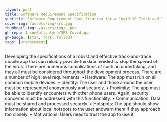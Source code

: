 ```yaml
---
layout: post
title: Software Requirement Specification
subtitle: Software Requirement Specification for a Covid-19 Track and Trace App.
cover-img: /assets/img/srs.jpg
thumbnail-img: /assets/img/L.png
gh-repo: JasonBallantyne/SRS-Covid-App
gh-badge: [star, fork, follow]
tags: [srsdocument]
---
```


Developing the specifications of a robust and effective track-and-trace mobile app that can reliably provide the data needed to stop the spread of the virus. 
There are numerous complications of such an undertaking, and they all must be considered throughout the development process.
There are a number of high level requirements:
• Hardware: The app must run on all common mobile devices.
• Identity: The user and those around the user must be represented anonymously
and securely.
• Proximity: The app must be able to identify encounters with other phone users. Again, security concerns must be addressed with this functionality.
• Communication: Data must be shared and processed securely.
• Hotspots: The app should show information about local hotspots to the user andwarn them if they approach too closely.
• Motivations: Users need to trust the app to use it.
